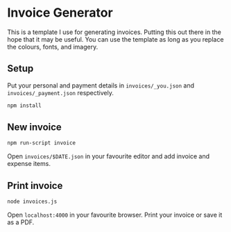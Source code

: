 # Invoice Generator

This is a template I use for generating invoices. Putting this out there in the hope that it may be useful. You can use the template as long as you replace the colours, fonts, and imagery.


## Setup

Put your personal and payment details in `invoices/_you.json` and `invoices/_payment.json` respectively.

```bash
npm install
```


## New invoice

```bash
npm run-script invoice
```

Open `invoices/$DATE.json` in your favourite editor and add invoice and expense items.


## Print invoice

```bash
node invoices.js
```

Open `localhost:4000` in your favourite browser. Print your invoice or save it as a PDF.
